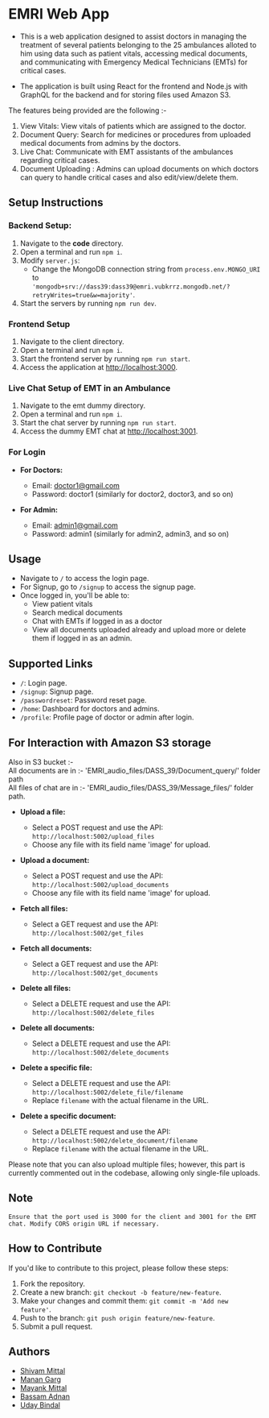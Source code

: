 <h1>EMRI Web App</h1>

- This is a web application designed to assist doctors in managing the treatment of several patients belonging to the 25 ambulances alloted to him using data such as patient vitals, accessing medical documents, and communicating with Emergency Medical Technicians (EMTs) for critical cases.

- The application is built using React for the frontend and Node.js with GraphQL for the backend and for storing files used Amazon S3.

The features being provided are the following :-

1. View Vitals: View vitals of patients which are assigned to the doctor.
2. Document Query: Search for medicines or procedures from uploaded medical documents from admins by the doctors.
3. Live Chat: Communicate with EMT assistants of the ambulances regarding critical cases.
4. Document Uploading : Admins can upload documents on which doctors can query to handle critical cases and also edit/view/delete them.
## Setup Instructions

### Backend Setup:

1. Navigate to the **code** directory.
2. Open a terminal and run `npm i`.
3. Modify `server.js`:
   - Change the MongoDB connection string from `process.env.MONGO_URI` to<br> `'mongodb+srv://dass39:dass39@emri.vubkrrz.mongodb.net/?retryWrites=true&w=majority'`.
4. Start the servers by running `npm run dev`.

### Frontend Setup

1. Navigate to the client directory.
2. Open a terminal and run `npm i`.
3. Start the frontend server by running `npm run start`.
4. Access the application at [http://localhost:3000](http://localhost:3000).

### Live Chat Setup of EMT in an Ambulance

1. Navigate to the emt dummy directory.
2. Open a terminal and run `npm i`.
3. Start the chat server by running `npm run start`.
4. Access the dummy EMT chat at [http://localhost:3001](http://localhost:3001).

### For Login

- **For Doctors:**
  - Email: doctor1@gmail.com
  - Password: doctor1
  (similarly for doctor2, doctor3, and so on)

- **For Admin:**
  - Email: admin1@gmail.com
  - Password: admin1
  (similarly for admin2, admin3, and so on)

## Usage

- Navigate to `/` to access the login page.
- For Signup, go to `/signup` to access the signup page.
- Once logged in, you'll be able to:
  - View patient vitals
  - Search medical documents
  - Chat with EMTs if logged in as a doctor
  - View all documents uploaded already and upload more or delete them if logged in as an admin.

## Supported Links

- `/`: Login page.
- `/signup`: Signup page.
- `/passwordreset`: Password reset page.
- `/home`: Dashboard for doctors and admins.
- `/profile`: Profile page of doctor or admin after login.

## For Interaction with Amazon S3 storage

Also in S3 bucket :-<br>
All documents are in :- 'EMRI_audio_files/DASS_39/Document_query/' folder path<br> All files of chat are in :- 'EMRI_audio_files/DASS_39/Message_files/' folder path.
- **Upload a file:**  
  - Select a POST request and use the API: `http://localhost:5002/upload_files`
  - Choose any file with its field name 'image' for upload.

- **Upload a document:**  
  - Select a POST request and use the API: `http://localhost:5002/upload_documents`
  - Choose any file with its field name 'image' for upload.

- **Fetch all files:**  
  - Select a GET request and use the API: `http://localhost:5002/get_files`

- **Fetch all documents:**  
  - Select a GET request and use the API: `http://localhost:5002/get_documents`

- **Delete all files:**  
  - Select a DELETE request and use the API: `http://localhost:5002/delete_files`

- **Delete all documents:**  
  - Select a DELETE request and use the API: `http://localhost:5002/delete_documents`

- **Delete a specific file:**  
  - Select a DELETE request and use the API: `http://localhost:5002/delete_file/filename` 
  - Replace `filename` with the actual filename in the URL.

- **Delete a specific document:**  
  - Select a DELETE request and use the API: `http://localhost:5002/delete_document/filename` 
  - Replace `filename` with the actual filename in the URL.

Please note that you can also upload multiple files; however, this part is currently commented out in the codebase, allowing only single-file uploads.

<h2>Note</h2>

    Ensure that the port used is 3000 for the client and 3001 for the EMT chat. Modify CORS origin URL if necessary.

## How to Contribute

If you'd like to contribute to this project, please follow these steps:
1. Fork the repository.
2. Create a new branch: `git checkout -b feature/new-feature`.
3. Make your changes and commit them: `git commit -m 'Add new feature'`.
4. Push to the branch: `git push origin feature/new-feature`.
5. Submit a pull request.

## Authors

- [Shivam Mittal](https://github.com/mittalshivam2709)
- [Manan Garg](https://github.com/manangarg21)
- [Mayank Mittal](https://github.com/mayankmittal29)
- [Bassam Adnan](https://github.com/bassamadnan)
- [Uday Bindal](https://github.com/udaybindal01)
